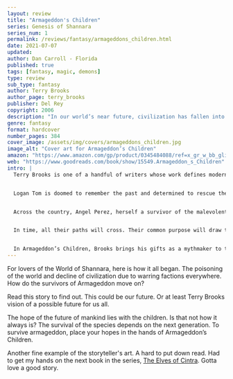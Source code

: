 ```yaml
---
layout: review
title: "Armageddon's Children"
series: Genesis of Shannara
series_num: 1
permalink: /reviews/fantasy/armageddons_children.html
date: 2021-07-07
updated: 
author: Dan Carroll - Florida
published: true
tags: [fantasy, magic, demons]
type: review
sub_type: fantasy
author: Terry Brooks
author_page: terry_brooks
publisher: Del Rey
copyright: 2006
description: "In our world’s near future, civilization has fallen into terrifying chaos. Navigating the scarred landscape that once was America and guided by a powerful talisman, Logan Tom has sworn an oath to seek out a remarkable being born of magic and destined to lead the final fight against darkness. In time, Logan’s path will cross with others: Angel Perez, herself a survivor of death-dealing forces, and a makeshift family of refugees forced to survive among street gangs, mutants, and marauders. Common purpose will draw Logan and his allies together. Their courage and convictions will be tested and their fates will be decided, as their singular crusade begins: to take back, or lose forever, the only world they have."
genre: fantasy
format: hardcover
number_pages: 384
cover_image: /assets/img/covers/armageddons_children.jpg
image_alt: "Cover art for Armageddon’s Children"
amazon: "https://www.amazon.com/gp/product/0345484088/ref=x_gr_w_bb_glide_sout"
web: "https://www.goodreads.com/book/show/15549.Armageddon_s_Children"
intro: |
  Terry Brooks is one of a handful of writers whose work defines modern fantasy fiction. His twenty-three international bestsellers have ranged from the beloved Shannara series to stories that tread a much darker path. Armageddon’s Children is a new creation–the perfect opportunity for readers unfamiliar with Brooks’s previous work to experience an author at the height of his considerable storytelling powers. It is a gripping chronicle of a once-familiar world now spun shockingly out of control, in which an extraordinary few struggle to salvage hope in the face of terrifying chaos.


  Logan Tom is doomed to remember the past and determined to rescue the future. Far behind him lies a boyhood cut violently short by his family’s slaughter, when the forces of madness and hate swept our world after decadent excesses led to civilization’s downfall. Somewhere ahead of him rests the only chance to beat back the minions of evil that are systematically killing and enslaving the last remnants of humanity. Navigating the scarred and poisoned landscape that once was America and guided by a powerful talisman, Logan has sworn an oath to seek out a remarkable being born of magic, possessed of untold abilities, and destined to lead the final fight against darkness.


  Across the country, Angel Perez, herself a survivor of the malevolent, death-dealing forces combing the land, has also been chosen for an uncanny mission in the name of her ruined world’s salvation. From the devastated streets of Los Angeles, she will journey to find a place–and a people–shrouded in mystery, celebrated in legend, and vital to the cause of humankind . . . even as a relentless foe follows close behind, bent on her extermination. While in the nearly forsaken city of Seattle, a makeshift family of refugees has carved out a tenuous existence among the street gangs, mutants, and marauders fighting to stay alive against mounting odds–and something unspeakable that has come from the shadows in search of prey.


  In time, all their paths will cross. Their common purpose will draw them together. Their courage and convictions will be tested and their fates will be decided, as their singular crusade begins: to take back, or lose forever, the only world they have.


  In Armageddon’s Children, Brooks brings his gifts as a mythmaker to the timeless theme of the unending, essential conflict between darkness and light–and carries his unique imaginative vision to a stunning new level. Prepare for a breathtaking tour de force. To those who are new to Terry Brooks, welcome. And to those who have read him for many years: prepare for a dramatic surprise.
---
```


For lovers of the World of Shannara, here is how it all began. The poisoning of the world and decline of civilization due to warring factions everywhere. How do the survivors of Armageddon move on?

Read this story to find out. This could be our future. Or at least Terry Brooks vision of a possible future for us all.

The hope of the future of mankind lies with the children. Is that not how it always is? The survival of the species depends on the next generation. To survive armageddon, place your hopes in the hands of Armageddon’s Children.

Another fine example of the storyteller's art. A hard to put down read. Had to get my hands on the next book in the series, [The Elves of Cintra](/reviews/fantasy/the_elves_of_cintra.html). Gotta love a good story.
